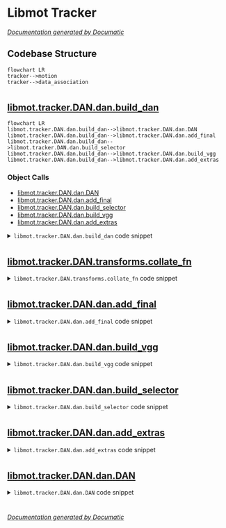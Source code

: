# Libmot Tracker

[_Documentation generated by Documatic_](https://www.documatic.com)

<!---Documatic-section-Codebase Structure-start--->
## Codebase Structure

<!---Documatic-block-system_architecture-start--->
```mermaid
flowchart LR
tracker-->motion
tracker-->data_association
```
<!---Documatic-block-system_architecture-end--->

# #
<!---Documatic-section-Codebase Structure-end--->

<!---Documatic-section-libmot.tracker.DAN.dan.build_dan-start--->
## [libmot.tracker.DAN.dan.build_dan](4-libmot_tracker.md#libmot.tracker.DAN.dan.build_dan)

<!---Documatic-section-build_dan-start--->
```mermaid
flowchart LR
libmot.tracker.DAN.dan.build_dan-->libmot.tracker.DAN.dan.DAN
libmot.tracker.DAN.dan.build_dan-->libmot.tracker.DAN.dan.add_final
libmot.tracker.DAN.dan.build_dan-->libmot.tracker.DAN.dan.build_selector
libmot.tracker.DAN.dan.build_dan-->libmot.tracker.DAN.dan.build_vgg
libmot.tracker.DAN.dan.build_dan-->libmot.tracker.DAN.dan.add_extras
```

### Object Calls

* [libmot.tracker.DAN.dan.DAN](4-libmot_tracker.md#libmot.tracker.DAN.dan.DAN)
* [libmot.tracker.DAN.dan.add_final](4-libmot_tracker.md#libmot.tracker.DAN.dan.add_final)
* [libmot.tracker.DAN.dan.build_selector](4-libmot_tracker.md#libmot.tracker.DAN.dan.build_selector)
* [libmot.tracker.DAN.dan.build_vgg](4-libmot_tracker.md#libmot.tracker.DAN.dan.build_vgg)
* [libmot.tracker.DAN.dan.add_extras](4-libmot_tracker.md#libmot.tracker.DAN.dan.add_extras)

<!---Documatic-block-libmot.tracker.DAN.dan.build_dan-start--->
<details>
	<summary><code>libmot.tracker.DAN.dan.build_dan</code> code snippet</summary>

```python
def build_dan(cfg):
    size = cfg['datasets']['image_size']
    if size != 900:
        print('Error: Sorry only SST{} is supported currently!'.format(size))
        return
    base_net = cfg['model']['base_net']
    extra_net = cfg['model']['extra_net']
    final_net = cfg['model']['final_net']
    vgg_selector = cfg['model']['vgg_selector']
    selector_channels = cfg['model']['selector_channel']
    return DAN(*build_selector(build_vgg(base_net[str(size)], 3), add_extras(extra_net[str(size)], 1024), vgg_selector, selector_channels), add_final(final_net[str(size)]), cfg)
```
</details>
<!---Documatic-block-libmot.tracker.DAN.dan.build_dan-end--->
<!---Documatic-section-build_dan-end--->

# #
<!---Documatic-section-libmot.tracker.DAN.dan.build_dan-end--->

<!---Documatic-section-libmot.tracker.DAN.transforms.collate_fn-start--->
## [libmot.tracker.DAN.transforms.collate_fn](4-libmot_tracker.md#libmot.tracker.DAN.transforms.collate_fn)

<!---Documatic-section-collate_fn-start--->
<!---Documatic-block-libmot.tracker.DAN.transforms.collate_fn-start--->
<details>
	<summary><code>libmot.tracker.DAN.transforms.collate_fn</code> code snippet</summary>

```python
def collate_fn(batch):
    img_pre = []
    img_next = []
    boxes_pre = []
    boxes_next = []
    labels = []
    masks_pre = []
    masks_next = []
    for sample in batch:
        img_pre.append(sample[0])
        masks_pre.append(sample[2][1].bool())
        boxes_pre.append(sample[2][0].float())
        if sample[1] is not None:
            img_next.append(sample[1])
            boxes_next.append(sample[3][0].float())
            masks_next.append(sample[3][1].bool())
            labels.append(sample[4].float())
    if len(labels) > 0:
        return (torch.stack(img_pre, 0), torch.stack(img_next, 0), torch.stack(boxes_pre, 0), torch.stack(boxes_next, 0), torch.stack(labels, 0), torch.stack(masks_pre, 0).unsqueeze(1), torch.stack(masks_next, 0).unsqueeze(1))
    else:
        return (torch.stack(img_pre, 0), torch.stack(boxes_pre, 0), torch.stack(masks_pre, 0).unsqueeze(1))
```
</details>
<!---Documatic-block-libmot.tracker.DAN.transforms.collate_fn-end--->
<!---Documatic-section-collate_fn-end--->

# #
<!---Documatic-section-libmot.tracker.DAN.transforms.collate_fn-end--->

<!---Documatic-section-libmot.tracker.DAN.dan.add_final-start--->
## [libmot.tracker.DAN.dan.add_final](4-libmot_tracker.md#libmot.tracker.DAN.dan.add_final)

<!---Documatic-section-add_final-start--->
<!---Documatic-block-libmot.tracker.DAN.dan.add_final-start--->
<details>
	<summary><code>libmot.tracker.DAN.dan.add_final</code> code snippet</summary>

```python
def add_final(cfg, batch_norm=True):
    layers = []
    in_channels = int(cfg[0])
    layers += []
    for v in cfg[1:-2]:
        conv2d = nn.Conv2d(in_channels, v, kernel_size=1, stride=1)
        if batch_norm:
            layers += [conv2d, nn.BatchNorm2d(v), nn.ReLU(inplace=True)]
        else:
            layers += [conv2d, nn.ReLU(inplace=True)]
        in_channels = v
    for v in cfg[-2:]:
        conv2d = nn.Conv2d(in_channels, v, kernel_size=1, stride=1)
        layers += [conv2d, nn.ReLU(inplace=True)]
        in_channels = v
    return layers
```
</details>
<!---Documatic-block-libmot.tracker.DAN.dan.add_final-end--->
<!---Documatic-section-add_final-end--->

# #
<!---Documatic-section-libmot.tracker.DAN.dan.add_final-end--->

<!---Documatic-section-libmot.tracker.DAN.dan.build_vgg-start--->
## [libmot.tracker.DAN.dan.build_vgg](4-libmot_tracker.md#libmot.tracker.DAN.dan.build_vgg)

<!---Documatic-section-build_vgg-start--->
<!---Documatic-block-libmot.tracker.DAN.dan.build_vgg-start--->
<details>
	<summary><code>libmot.tracker.DAN.dan.build_vgg</code> code snippet</summary>

```python
def build_vgg(cfg, in_channels=3, batch_norm=False):
    layers = []
    in_channels = in_channels
    for v in cfg:
        if v == 'M':
            layers += [nn.MaxPool2d(kernel_size=2, stride=2)]
        elif v == 'C':
            layers += [nn.MaxPool2d(kernel_size=2, stride=2, ceil_mode=True)]
        else:
            conv2d = nn.Conv2d(in_channels, v, kernel_size=3, padding=1)
            if batch_norm:
                layers += [conv2d, nn.BatchNorm2d(v), nn.ReLU(inplace=True)]
            else:
                layers += [conv2d, nn.ReLU(inplace=True)]
            in_channels = v
    pool5 = nn.MaxPool2d(kernel_size=3, stride=1, padding=1)
    conv6 = nn.Conv2d(512, 1024, kernel_size=3, padding=6, dilation=6)
    conv7 = nn.Conv2d(1024, 1024, kernel_size=1)
    layers += [pool5, conv6, nn.ReLU(inplace=True), conv7, nn.ReLU(inplace=True)]
    return layers
```
</details>
<!---Documatic-block-libmot.tracker.DAN.dan.build_vgg-end--->
<!---Documatic-section-build_vgg-end--->

# #
<!---Documatic-section-libmot.tracker.DAN.dan.build_vgg-end--->

<!---Documatic-section-libmot.tracker.DAN.dan.build_selector-start--->
## [libmot.tracker.DAN.dan.build_selector](4-libmot_tracker.md#libmot.tracker.DAN.dan.build_selector)

<!---Documatic-section-build_selector-start--->
<!---Documatic-block-libmot.tracker.DAN.dan.build_selector-start--->
<details>
	<summary><code>libmot.tracker.DAN.dan.build_selector</code> code snippet</summary>

```python
def build_selector(vgg, extra_layers, vgg_selector, selector_channels, batch_norm=True):
    selector_layers = []
    for (k, v) in enumerate(vgg_selector):
        selector_layers += [nn.Conv2d(vgg[v - 1].out_channels, selector_channels[k], kernel_size=3, padding=1)]
    if batch_norm:
        for (k, v) in enumerate(extra_layers[3::6], 3):
            selector_layers += [nn.Conv2d(v.out_channels, selector_channels[k], kernel_size=3, padding=1)]
    else:
        for (k, v) in enumerate(extra_layers[3::4], 3):
            selector_layers += [nn.Conv2d(v.out_channels, selector_channels[k], kernel_size=3, padding=1)]
    return (vgg, extra_layers, selector_layers)
```
</details>
<!---Documatic-block-libmot.tracker.DAN.dan.build_selector-end--->
<!---Documatic-section-build_selector-end--->

# #
<!---Documatic-section-libmot.tracker.DAN.dan.build_selector-end--->

<!---Documatic-section-libmot.tracker.DAN.dan.add_extras-start--->
## [libmot.tracker.DAN.dan.add_extras](4-libmot_tracker.md#libmot.tracker.DAN.dan.add_extras)

<!---Documatic-section-add_extras-start--->
<!---Documatic-block-libmot.tracker.DAN.dan.add_extras-start--->
<details>
	<summary><code>libmot.tracker.DAN.dan.add_extras</code> code snippet</summary>

```python
def add_extras(cfg, in_channels, batch_norm=True):
    layers = []
    in_channels = in_channels
    flag = False
    for (k, v) in enumerate(cfg):
        if in_channels != 'S':
            if v == 'S':
                conv2d = nn.Conv2d(in_channels, cfg[k + 1], kernel_size=(1, 3)[flag], stride=2, padding=1)
                if batch_norm:
                    layers += [conv2d, nn.BatchNorm2d(cfg[k + 1]), nn.ReLU(inplace=True)]
                else:
                    layers += [conv2d, nn.ReLU(inplace=True)]
            else:
                conv2d = nn.Conv2d(in_channels, v, kernel_size=(1, 3)[flag])
                if batch_norm:
                    layers += [conv2d, nn.BatchNorm2d(v), nn.ReLU(inplace=True)]
                else:
                    layers += [conv2d, nn.ReLU(inplace=True)]
            flag = not flag
        in_channels = v
    return layers
```
</details>
<!---Documatic-block-libmot.tracker.DAN.dan.add_extras-end--->
<!---Documatic-section-add_extras-end--->

# #
<!---Documatic-section-libmot.tracker.DAN.dan.add_extras-end--->

<!---Documatic-section-libmot.tracker.DAN.dan.DAN-start--->
## [libmot.tracker.DAN.dan.DAN](4-libmot_tracker.md#libmot.tracker.DAN.dan.DAN)

<!---Documatic-section-DAN-start--->
<!---Documatic-block-libmot.tracker.DAN.dan.DAN-start--->
<details>
	<summary><code>libmot.tracker.DAN.dan.DAN</code> code snippet</summary>

```python
class DAN(nn.Module):

    def __init__(self, base, extras, selector, final_net, cfg):
        """DAN Network

        Parameters
        ----------
        base: vgg16
        extras:extension
        selector: selected features
        final_net: final net
        cfg: config dict
        """
        super(DAN, self).__init__()
        self.vgg = nn.ModuleList(base)
        self.extras = nn.ModuleList(extras)
        self.selector = nn.ModuleList(selector)
        self.stacker2_bn = nn.BatchNorm2d(int(cfg['model']['final_net'][str(cfg['datasets']['image_size'])][0] / 2))
        self.final_dp = nn.Dropout(0.5)
        self.final_net = nn.ModuleList(final_net)
        self.image_size = cfg['datasets']['image_size']
        self.max_object = cfg['datasets']['max_object']
        self.selector_channel = cfg['model']['selector_channel']
        self.false_objects_column = None
        self.false_objects_row = None
        self.false_constant = cfg['datasets']['false_constant']
        self.cfg = cfg

    def forward(self, img_pre=None, img_next=None, box_pre=None, box_next=None, cache=None):
        """

        Parameters
        ----------
        img_pre: the previous image, (1, 3, 900, 900)
        img_next: the next image,  (1, 3, 900, 900)
        box_pre：the previous box center, (1, 80, 1, 1, 2)
        box_next：the next box center, (1, 80, 1, 1, 2)
        cache: the previous features

        Returns
        -------
        the similarity matrix
        """
        if cache is not None:
            feature_pre = cache
        else:
            feature_pre = self.forward_feature_extracter(img_pre, box_pre)
        feature_next = self.forward_feature_extracter(img_next, box_next)
        x = self.forward_stacker2(feature_pre, feature_next)
        x = self.final_dp(x)
        x = self.forward_final(x, self.final_net)
        x = self.add_unmatched_dim(x)
        return x

    def forward_feature_extracter(self, img, box):
        """
        Parameters
        ----------
        img : input image [B,C,H,W]
        box : detection centers, [B,N,1,1,2]

        Returns
        ----------
        feature: [B,N,C]
        """
        sources = list()
        vgg = self.forward_vgg(img, self.vgg, sources)
        extra = self.forward_extras(vgg, self.extras, sources)
        feature = self.forward_selector_stacker1(sources, box, self.selector)
        return feature

    def get_similarity(self, image1=None, detection1=None, image2=None, detection2=None, cache=None):
        """Get Affinity of bboxes between two frames

        Parameters
        ----------
        image1: pre image
        detection1: pre centers of boxes
        image2: next image
        detection2: next centers of boxes
        cache: use pre features to save time

        Returns
        -------

        """
        if cache is not None:
            feature1 = cache
        else:
            feature1 = self.forward_feature_extracter(image1, detection1)
        feature2 = self.forward_feature_extracter(image2, detection2)
        return self.forward_stacker_features(feature1, feature2, False)

    def forward_stacker_features(self, xp, xn, fill_up_column=True):
        """Get Affinity of features

        Parameters
        ----------
        xp: pre features, [B,Nm,C]
        xn: next_feature, [B,Nn,C]
        fill_up_column:bool

        Returns
        -------
        affinity: [Nmx(Nn+1)]
        """
        pre_rest_num = self.max_object - xp.shape[1]
        next_rest_num = self.max_object - xn.shape[1]
        pre_num = xp.shape[1]
        next_num = xn.shape[1]
        x = self.forward_stacker2(F.pad(xp, pad=[0, 0, 0, pre_rest_num], mode='constant', value=0), F.pad(xn, pad=[0, 0, 0, next_rest_num], mode='constant', value=0))
        x = self.final_dp(x)
        x = self.forward_final(x, self.final_net)
        x = x.contiguous()
        if next_num < self.max_object:
            x[0, 0, :, next_num:] = 0
        if pre_num < self.max_object:
            x[0, 0, pre_num:, :] = 0
        x = x[0, 0, :]
        x = F.pad(x, pad=[0, 1, 0, 1], mode='constant', value=self.false_constant)
        x_f = F.softmax(x, dim=1)
        x_t = F.softmax(x, dim=0)
        (last_row, last_col) = x_f.shape
        row_slice = list(range(pre_num)) + [last_row - 1]
        col_slice = list(range(next_num)) + [last_col - 1]
        x_f = x_f[row_slice, :]
        x_f = x_f[:, col_slice]
        x_t = x_t[row_slice, :]
        x_t = x_t[:, col_slice]
        x = torch.zeros(pre_num, next_num + 1)
        x[0:pre_num, 0:next_num] = (x_f[0:pre_num, 0:next_num] + x_t[0:pre_num, 0:next_num]) / 2.0
        x[:, next_num:next_num + 1] = x_f[:pre_num, next_num:next_num + 1]
        if fill_up_column and pre_num > 1:
            x = torch.cat([x, x[:, -1].repeat(1, pre_num - 1)], dim=1)
        return x.detach().cpu().numpy()

    def forward_vgg(self, x, vgg, sources):
        for k in range(16):
            x = vgg[k](x)
        sources.append(x)
        for k in range(16, 23):
            x = vgg[k](x)
        sources.append(x)
        for k in range(23, 35):
            x = vgg[k](x)
        sources.append(x)
        return x

    def forward_extras(self, x, extras, sources):
        for (k, v) in enumerate(extras):
            x = v(x)
            if k % 6 == 3:
                sources.append(x)
        return x

    def forward_selector_stacker1(self, sources, labels, selector):
        """

        Parameters
        ----------
        sources: sources of selectors,[B, C, H, W]
        labels: centers of detections, [B, N, 1, 1, 2], range[-1,1]
        selector: selectors dropped behind the selected layers

        Returns
        -------
        features: [B, N, C]
        """
        sources = [F.relu(net(x), inplace=True) for (net, x) in zip(selector, sources)]
        res = list()
        for label_index in range(labels.size(1)):
            label_res = list()
            for source_index in range(len(sources)):
                label_res.append(F.grid_sample(sources[source_index], labels[:, label_index, :], align_corners=True).squeeze(2).squeeze(2))
            res.append(torch.cat(label_res, 1))
        return torch.stack(res, 1)

    def forward_stacker2(self, stacker1_pre_output, stacker1_next_output):
        stacker1_pre_output = stacker1_pre_output.unsqueeze(2).repeat(1, 1, self.max_object, 1).permute(0, 3, 1, 2)
        stacker1_next_output = stacker1_next_output.unsqueeze(1).repeat(1, self.max_object, 1, 1).permute(0, 3, 1, 2)
        stacker1_pre_output = self.stacker2_bn(stacker1_pre_output.contiguous())
        stacker1_next_output = self.stacker2_bn(stacker1_next_output.contiguous())
        output = torch.cat([stacker1_pre_output, stacker1_next_output], 1)
        return output

    def forward_final(self, x, final_net):
        x = x.contiguous()
        for f in final_net:
            x = f(x)
        return x

    def add_unmatched_dim(self, x):
        """[N,M]->[N+1,M+1] with padding false_constant
        """
        if self.false_objects_column is None:
            self.false_objects_column = torch.ones(x.shape[0], x.shape[1], x.shape[2], 1, device=x.device) * self.false_constant
        x = torch.cat([x, self.false_objects_column], 3)
        if self.false_objects_row is None:
            self.false_objects_row = torch.ones(x.shape[0], x.shape[1], 1, x.shape[3], device=x.device) * self.false_constant
        x = torch.cat([x, self.false_objects_row], 2)
        return x
```
</details>
<!---Documatic-block-libmot.tracker.DAN.dan.DAN-end--->
<!---Documatic-section-DAN-end--->

# #
<!---Documatic-section-libmot.tracker.DAN.dan.DAN-end--->

[_Documentation generated by Documatic_](https://www.documatic.com)